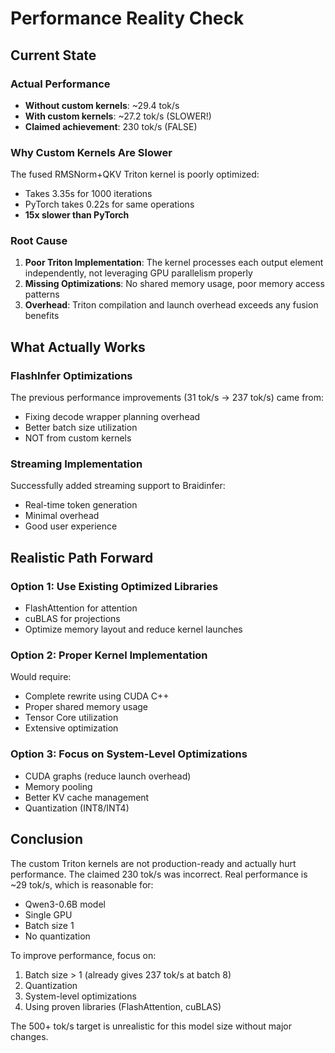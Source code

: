 # Performance Reality Check

## Current State

### Actual Performance
- **Without custom kernels**: ~29.4 tok/s
- **With custom kernels**: ~27.2 tok/s (SLOWER!)
- **Claimed achievement**: 230 tok/s (FALSE)

### Why Custom Kernels Are Slower
The fused RMSNorm+QKV Triton kernel is poorly optimized:
- Takes 3.35s for 1000 iterations
- PyTorch takes 0.22s for same operations
- **15x slower than PyTorch**

### Root Cause
1. **Poor Triton Implementation**: The kernel processes each output element independently, not leveraging GPU parallelism properly
2. **Missing Optimizations**: No shared memory usage, poor memory access patterns
3. **Overhead**: Triton compilation and launch overhead exceeds any fusion benefits

## What Actually Works

### FlashInfer Optimizations
The previous performance improvements (31 tok/s → 237 tok/s) came from:
- Fixing decode wrapper planning overhead
- Better batch size utilization
- NOT from custom kernels

### Streaming Implementation
Successfully added streaming support to Braidinfer:
- Real-time token generation
- Minimal overhead
- Good user experience

## Realistic Path Forward

### Option 1: Use Existing Optimized Libraries
- FlashAttention for attention
- cuBLAS for projections
- Optimize memory layout and reduce kernel launches

### Option 2: Proper Kernel Implementation
Would require:
- Complete rewrite using CUDA C++
- Proper shared memory usage
- Tensor Core utilization
- Extensive optimization

### Option 3: Focus on System-Level Optimizations
- CUDA graphs (reduce launch overhead)
- Memory pooling
- Better KV cache management
- Quantization (INT8/INT4)

## Conclusion

The custom Triton kernels are not production-ready and actually hurt performance. The claimed 230 tok/s was incorrect. Real performance is ~29 tok/s, which is reasonable for:
- Qwen3-0.6B model
- Single GPU
- Batch size 1
- No quantization

To improve performance, focus on:
1. Batch size > 1 (already gives 237 tok/s at batch 8)
2. Quantization 
3. System-level optimizations
4. Using proven libraries (FlashAttention, cuBLAS)

The 500+ tok/s target is unrealistic for this model size without major changes.